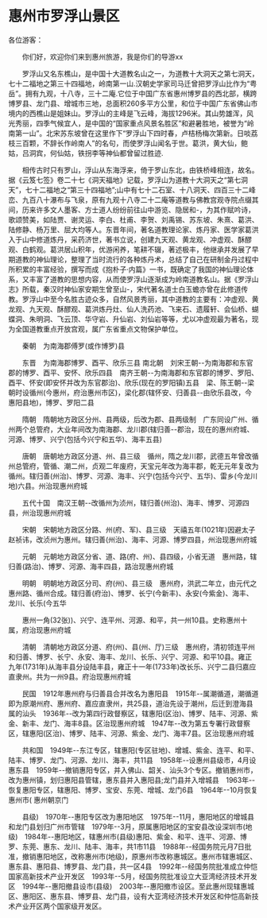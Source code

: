 # 惠州市罗浮山景区  
各位游客：  

　　你们好，欢迎你们来到惠州旅游，我是你们的导游xx  

　　罗浮山又名东樵山，是中国十大道教名山之一，为道教十大洞天之第七洞天，七十二福地之第三十四福地，岭南第一山.汉朝史学家司马迁曾把罗浮山比作为“粤岳”。拥有九观，十八寺，三十二庵.它位于中国广东省惠州博罗县的西北部，横跨博罗县、龙门县、增城市三地，总面积260多平方公里，和位于中国广东省佛山市境内的西樵山是姐妹山。罗浮山的主峰是飞云峰，海拔1296米。其山势雄浑，风光秀丽，四季气候宜人，是中国的“国家重点风景名胜区”和避暑胜地，被誉为“岭南第一山”。北宋苏东坡曾在这里作下“罗浮山下四时春，卢桔杨梅次第新。日啖荔枝三百颗，不辞长作岭南人”的名句，而使罗浮山闻名于世。葛洪，黄大仙，鲍姑，吕洞宾，何仙姑，铁拐李等神仙都曾留过胜迹.  

　　相传古时只有罗山，浮山从东海浮来，倚于罗山东北，由铁桥峰相连，故名。据《云笈七签》卷二十七《洞天福地》记载，罗浮山为道教十大洞天之“第七洞天”，七十二福地之“第三十四福地”;山中有七十二石室、十八洞天、四百三十二峰峦、九百八十瀑布与飞泉，原有九观十八寺二十二庵等道教与佛教宫观寺院点缀其间，历来许多文人墨客、方士道人纷纷前往山中游览、隐居和-，为其作赋吟诗，歌颂赞美，如陆贾、谢灵运、李白、杜甫、李贺、刘禹锡、苏东坡、朱熹、葛洪、陆修静、杨万里、屈大均等人。东晋年间，著名道教理论家、炼丹家、医学家葛洪入于山中修道炼丹，采药济世，著书立说，创建九天观、黄龙观、冲虚观、酥醪观、白鹤观。葛洪居山积年，优游闲养，笔耕不辍，著述极丰，他继承并发展了早期道教的神仙理论，整理了当时流行的各种炼丹术，总结了自己在研制金丹过程中所积累的丰富经验，撰写而成《抱朴子·内篇》一书，既确定了我国的神仙理论体系，又丰富了道教的思想内容，从而使罗浮山逐渐成为岭南道教名山。据《罗浮山志》所载，秦汉时神仙家安期生曾至山-，宋代著名道士白玉蟾亦曾在此修道传教。罗浮山中至今名胜古迹众多，自然风景秀丽，其中道教的主要有：冲虚观、黄龙观、九天观、酥醪观、葛洪炼丹灶、仙人洗药池、飞来石、遗履轩、会仙桥、蝴蝶洞、朱明洞、飞云顶、华守岩、升仙岩、刘仙岩等等，尤以冲虚观最为著名，现为全国道教重点开放宫观，属广东省重点文物保护单位。  

　　秦朝　为南海郡傅罗(或作博罗)县  

　　东晋　为南海郡博罗、酉平、欣乐三县 南北朝　刘宋王朝--为南海郡和东官郡的博罗、酉平、安怀、欣乐四县　南齐王朝--为南海郡和东官郡的博罗、罗阳、酉平、怀安(即安怀并改为东官郡治)、欣乐(现在的罗阳镇)五县　梁、陈王朝--梁朝时设循州(今惠州，府治惠州市区)，梁化郡(辖怀安、归善县--由欣乐县改，今惠阳县地)，博罗、罗阳二县  

　　隋朝　隋朝地方政区分州、县两级，后改为郡、县两级制　广东同设广州、循州两个总管府，大业年间改为南海郡、龙川郡(辖归善--郡治，现在的惠州府城、河源、博罗、兴宁(包括今兴宁和五华)、海丰五县)  

　　唐朝　唐朝地方政区分道、州、县三级　循州，隋之龙川郡，武德五年曾改循州总管府，管循、潮二州，贞观二年废府，天宝元年改为海丰郡，乾无元年复改为循州。辖归善(州治)、博罗、河源、海丰、兴宁(包括今兴宁、五华)、雷乡(今龙川地)六县。州治现惠州府城  

　　五代十国　南汉王朝--改循州为浈州，辖归善(州治)、海丰、博罗、河源四县，州治现惠州府城  

　　宋朝　宋朝地方政区分路、州(府、军)、县三级　天禧五年(1021年)因避太子赵祯讳，改浈州为惠州。辖归善(州治)、海丰、河源、博罗四县，州治现惠州府城  

　　元朝　元朝地方政区分省、道、路(府、州)、县四级，小省无道　惠州路，辖归善(路治)、博罗、河源、海丰四县，路治现惠州府城  

　　明朝　明朝地方政区分司、府(州)、县三级　惠州府，洪武二年立，由元代之惠州路、循州合成。辖归善(府治)、博罗、长宁(今新丰)、永安(今紫金)、海丰、龙川、长乐(今五华  

　　惠州一角(32张))、兴宁、连平州、河源、和平，共一州10县。史称惠州十属，府治现惠州府城  

　　清朝　清朝地方政区分道、府(州)、县(州、厅)三级　惠州府，清初领连平州和归善、博罗、长宁、永安、海丰、龙川、长乐、兴宁、河源、和平10县。雍正九年(1731年)从海丰县分设陆丰县，雍正十一年(1733年)改长乐、兴宁二县归嘉应直隶州。共为一州9县。府治现惠州府城  

　　民国　1912年惠州府与归善县合并改名为惠阳县　1915年--属潮循道，潮循道即为原潮州府、惠州府、嘉应直隶州，共25县，道治先设于潮州，后迁到澄海县属的汕头　1936年--改为第四行政督察区，辖惠阳(区治)、博罗、陆丰、河源、紫金、新丰、龙门、海丰8县。区治现惠州府城　1947年--改为第五专署行政督察区，辖惠阳(区治)、博罗、陆丰、河源、紫金、龙门、海丰7县。区治现惠州府城  

　　共和国　1949年--东江专区，辖惠阳(专区驻地)、增城、紫金、连平、和平、陆丰、博罗、龙门、河源、龙川、海丰，共11县　1958年--设惠州县级市，4月设惠东县　1959年--撤销惠阳专区，并入佛山、韶关、汕头3个专区。撤销惠州市，改为惠州镇，划归惠阳县管辖，惠东县并入惠阳县;龙门县并入增城县　1963年--恢复惠阳专区，辖惠阳、博罗、宝安、东莞、增城、龙门6县　1964年--10月恢复惠州市( 惠州朝京门  

　　县级)　1970年--惠阳专区改为惠阳地区　1975年--11月，惠阳地区的增城县和龙门县划归广州市管辖　1979年--3月，原属惠阳地区的宝安县改设深圳市(地级)　1984年--惠阳地区，辖惠州市(县级)惠阳、紫金、和平、连平、河源、博罗、东莞、惠东、龙川、陆丰、海丰，共1市11县　1988年--经国务院元月7日批准，撤销惠阳地区，改称惠州市(地级)，原惠州市改称惠城区。惠州市辖惠城区、惠东县、惠阳县、博罗县、龙门县，共一区4县　1992年--经国务院批准成立仲恺国家高新技术产业开发区　1993年--5月，经国务院批准设立大亚湾经济技术开发区　1994年--惠阳撤县设市(县级)　2003年--惠阳撤市设区。至此惠州现辖惠城区、惠阳区、惠东县、博罗县、龙门县，设有大亚湾经济技术开发区和仲恺高新技术产业开区两个国家级开发区。  